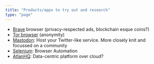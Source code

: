 ```yaml
---
title: "Products/apps to try out and research"
type: "page"
---
```


- [Brave](https://brave.com/) browser (privacy-respected ads, blockchain esque coins?)
- [Tor browser](https://www.torproject.org/) (anonymity)
- [Mastodon](https://joinmastodon.org/): Host your Twitter-like service. More closely knit and focussed on a community
- [Selenium](https://www.selenium.dev/): Browser Automation
- [AtlanHQ](https://atlan.com/): Data-centric platform over cloud?